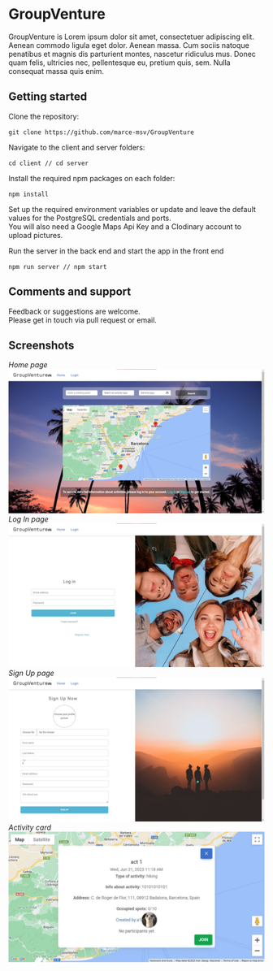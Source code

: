 # GroupVenture
GroupVenture is Lorem ipsum dolor sit amet, consectetuer adipiscing elit. Aenean commodo ligula eget dolor. Aenean massa. Cum sociis natoque penatibus et magnis dis parturient montes, nascetur ridiculus mus. Donec quam felis, ultricies nec, pellentesque eu, pretium quis, sem. Nulla consequat massa quis enim.

## Getting started

Clone the repository:
```console 
git clone https://github.com/marce-msv/GroupVenture
 ```

Navigate to the client and server folders:
  ```console
  cd client // cd server
  ```

Install the required npm packages on each folder:
  ```console
  npm install
  ```

Set up the required environment variables or update and leave the default values for the PostgreSQL credentials and ports. <br>
You will also need a Google Maps Api Key and a Clodinary account to upload pictures.

Run the server in the back end and start the app in the front end
  ```console
  npm run server // npm start
  ```

## Comments and support
Feedback or suggestions are welcome. <br> Please get in touch via pull request or email.

## Screenshots
*Home page*
![Home page screenshot](./screenshots/homepage.jpg)
*Log In page*
![Login page screenshot](./screenshots/loginpage.jpg)
*Sign Up page*
![Signup page screenshot](./screenshots/signuppage.jpg)
*Activity card*
![Activity card screenshot](./screenshots/activitycard.jpg)